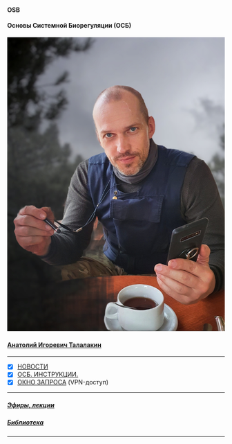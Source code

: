 #### OSB 
#### Основы Системной Биорегуляции (ОСБ)  
![](!AIT.jpg)  
#### [Анатолий Игоревич Талалакин](AI_Talalakin.md#ai_talalakin)   

***  
- [x] [НОВОСТИ](News.md#news)  
- [x] [ОСБ. ИНСТРУКЦИИ.](!0SB_Instructio.md#0sb_instructio)  
- [x] [ОКНО ЗАПРОСА](http://mductor.weebly.com/a.html) (VPN-доступ)    

***  
##### [Эфиры, лекции](Lectio.md#lectio)   
##### [Библиотека](Library.md#library)   

***  
